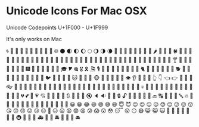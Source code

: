 # Unicode Icons For Mac OSX

Unicode Codepoints U+1F000 - U+1F999

It's only works on Mac


 🌀  🌁  🌂  🌃  🌄  🌅  🌆  🌇  🌈  🌉  🌐  🌑  🌒  🌓  🌔  🌕  🌖  🌗  🌘  🌙  🌠  🌰  🌱  🌲  🌳  🌴
 🌵  🌶  🌷  🌸  🌹  🍀  🍁  🍂  🍃  🍄  🍅  🍆  🍇  🍈  🍉  🍐  🍑  🍒  🍓  🍔  🍕  🍖  🍗  🍘  🍙  🍠
 🍡  🍢  🍣  🍤  🍥  🍦  🍧  🍨  🍩  🍰  🍱  🍲  🍳  🍴  🍵  🍶  🍷  🍸  🍹  🎀  🎁  🎂  🎃  🎄  🎅  🎆
 🎇  🎈  🎉  🎐  🎑  🎒  🎓  🎔  🎕  🎖  🎗  🎘  🎙  🐀  🐁  🐂  🐃  🐄  🐅  🐆  🐇  🐈  🐉  🐐  🐑  🐒
 🐓  🐔  🐕  🐖  🐗  🐘  🐙  🐠  🐡  🐢  🐣  🐤  🐥  🐦  🐧  🐨  🐩  🐰  🐱  🐲  🐳  🐴  🐵  🐶  🐷  🐸
 🐹  👀  👁  👂  👃  👄  👅  👆  👇  👈  👉  👐  👑  👒  👓  👔  👕  👖  👗  👘  👙  👠  👡  👢  👣  👤
 👥  👦  👧  👨  👩  👰  👱  👲  👳  👴  👵  👶  👷  👸  👹  💀  💁  💂  💃  💄  💅  💆  💇  💈  💉  💐
 💑  💒  💓  💔  💕  💖  💗  💘  💙  🔀  🔁  🔂  🔃  🔄  🔅  🔆  🔇  🔈  🔉  🔐  🔑  🔒  🔓  🔔  🔕  🔖
 🔗  🔘  🔙  🔠  🔡  🔢  🔣  🔤  🔥  🔦  🔧  🔨  🔩  🔰  🔱  🔲  🔳  🔴  🔵  🔶  🔷  🔸  🔹  😀  😁  😂
 😃  😄  😅  😆  😇  😈  😉  😐  😑  😒  😓  😔  😕  😖  😗  😘  😙  😠  😡  😢  😣  😤  😥  😦  😧  😨
 😩  😰  😱  😲  😳  😴  😵  😶  😷  😸  😹  🙀  🚀  🚁  🚂  🚃  🚄  🚅  🚆  🚇  🚈  🚉  🚐  🚑  🚒  🚓
 🚔  🚕  🚖  🚗  🚘

